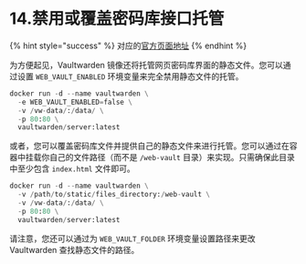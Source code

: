 # 14.禁用或覆盖密码库接口托管

{% hint style="success" %}
对应的[官方页面地址](https://github.com/dani-garcia/vaultwarden/wiki/Disabling-or-overriding-the-Vault-interface-hosting)
{% endhint %}

为方便起见，Vaultwarden 镜像还将托管网页密码库界面的静态文件。您可以通过设置 `WEB_VAULT_ENABLED` 环境变量来完全禁用静态文件的托管。

```python
docker run -d --name vaultwarden \
  -e WEB_VAULT_ENABLED=false \
  -v /vw-data/:/data/ \
  -p 80:80 \
  vaultwarden/server:latest
```

或者，您可以覆盖密码库文件并提供自己的静态文件来进行托管。您可以通过在容器中挂载你自己的文件路径（而不是 `/web-vault` 目录）来实现。只需确保此目录中至少包含 `index.html` 文件即可。

```python
docker run -d --name vaultwarden \
  -v /path/to/static/files_directory:/web-vault \
  -v /vw-data/:/data/ \
  -p 80:80 \
  vaultwarden/server:latest
```

请注意，您还可以通过为 `WEB_VAULT_FOLDER` 环境变量设置路径来更改 Vaultwarden 查找静态文件的路径。

